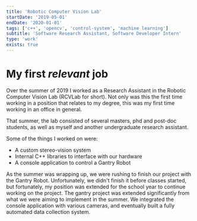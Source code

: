 ```yaml
---
title: 'Robotic Computer Vision Lab'
startDate: '2019-05-01'
endDate: '2020-01-01'
tags: ['c++', 'opencv', 'control-system', 'machine learning']
subtitle: 'Software Research Assistant, Software Developer Intern'
type: 'work'
exists: true
---
```


# My first *relevant* job
Over the summer of 2019 I worked as a Research Assistant in the Robotic Computer Vision Lab (RCVLab for short). Not only was this the first time working in a position that relates to my degree, this was my first time working in an office in general.

That summer, the lab consisted of several masters, phd and post-doc students, as well as myself and another undergraduate research assistant. 

Some of the things I worked on were: 
- A custom stereo-vision system
- Internal C++ libraries to interface with our hardware
- A console application to control a Gantry Robot

As the summer was wrapping up, we were rushing to finish our project with the Gantry Robot. Unfortunately, we didn't finish it before classes started, but fortunately, my position was extended for the school year to continue working on the project. The gantry project was extended significantly from what we were aiming to implement in the summer. We integrated the console application with various cameras, and eventually built a fully automated data collection system. 

<!-- More information about this project can be found <a href='/projects/gantry'>here</a>. -->
